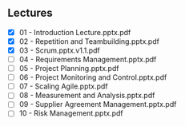 Lectures
------
- [x] 01 - Introduction Lecture.pptx.pdf
- [x] 02 - Repetition and Teambuilding.pptx.pdf
- [x] 03 - Scrum.pptx.v1.1.pdf
- [ ] 04 - Requirements Management.pptx.pdf
- [ ] 05 - Project Planning.pptx.pdf
- [ ] 06 - Project Monitoring and Control.pptx.pdf
- [ ] 07 - Scaling Agile.pptx.pdf
- [ ] 08 - Measurement and Analysis.pptx.pdf
- [ ] 09 - Supplier Agreement Management.pptx.pdf
- [ ] 10 - Risk Management.pptx.pdf
